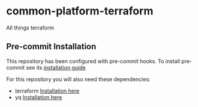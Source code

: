 # common-platform-terraform
All things terraform

## Pre-commit Installation
This repository has been configured with pre-commit hooks. To install pre-commit see its [installation guide](https://pre-commit.com/#installation)


For this repository you will also need these dependencies: 

- terraform [Installation here](https://learn.hashicorp.com/tutorials/terraform/install-cli)
- yq [Installation here](https://github.com/mikefarah/yq#install)
